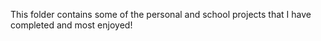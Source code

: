 This folder contains some of the personal and school projects that I have completed and most enjoyed!
